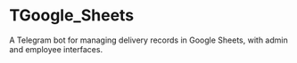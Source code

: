 # TGoogle_Sheets
A Telegram bot for managing delivery records in Google Sheets, with admin and employee interfaces.
